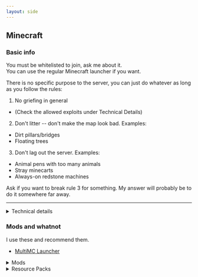 ```yaml
---
layout: side
---
```


## Minecraft

### Basic info

You must be whitelisted to join, ask me about it.  
You can use the regular Minecraft launcher if you want.

There is no specific purpose to the server, you can just do whatever as long as you follow the rules:

1. No griefing in general
  * (Check the allowed exploits under Technical Details)
2. Don't litter -- don't make the map look bad. Examples:
  * Dirt pillars/bridges
  * Floating trees
3. Don't lag out the server. Examples:
  * Animal pens with too many animals
  * Stray minecarts
  * Always-on redstone machines

Ask if you want to break rule 3 for something. My answer will probably be to do it somewhere far away.

---

<details markdown="1"><summary>Technical details</summary>

Map was originally generated in `1.14`. We then played on `1.14.1`, `1.14.2`, `1.15`, and now in `1.15.2`.

[Seed](https://chunkbase.com/apps/biome-finder#-1801724948): `-1801724948`

The server is technically not vanilla, but the mods we have are for performance and enhancing the vanilla game:

* [Carpet mod](https://github.com/gnembon/fabric-carpet) and [carpet-extra](https://github.com/gnembon/carpet-extra/)

I plan to keep updating the server as new **stable** versions come out, and the world will always be the same. (**We WILL reset the Nether for 1.16 though so be warned**)

Backups are done every day at [4AM UTC](https://time.is/just/UTC). The server lives in New York, USA.

<details markdown="1"><summary>Gamerules</summary>

Gamerules (that are changed from defaults):

| `disableElytraMovementCheck` |  `true`
| `keepInventory`              |  `true`
| `doInsomnia`                 |  `false`
| `doImmediateRespawn`         |  `true`

</details>

<details markdown="1"><summary>Carpet mod options</summary>

We're using these Carpet options:

`stackableShulkerBoxes`
: Empty shulker boxes stack up to 64 when dropped

`flippinCactus`
: You can flip and rotate blocks when holding a cactus

`horseWanderingFix`
: Horses don't wander away

`kelpGenerationGrowthLimit 0`
: World-generated kelp doesn't grow, which looks cooler

... plus a number of fixes and optimizations

</details>

<details markdown="1"><summary>Datapacks</summary>

We have these datapacks installed on the server:  
(from [Vanilla Tweaks](https://vanillatweaks.net/picker/datapacks/))

Nether Portal Coords
: Adds `/trigger nc_inNether` and `/trigger nc_inOverworld` for determining corresponding coordinates in the Nether for syncing up portals

Villager Death Messages
: Writes a message to chat when a villager dies or is converted to a zombie villager

</details>

<details markdown="1"><summary>Allowed exploits</summary>

Please check with me if you want to do an exploit. Here's a list of exploits that are allowed on the server:

TNT-duping 
: don't do it near player structures, get at least 2000 blocks out from the spawn or ask me if you want to do it somewhere closer

Bedrock-breaking
: Freely in the Nether as long as it isn't ugly, ask for permission in the Overworld and the End

RNG manipulation
: Freely for enchantments, otherwise ask

</details>

</details>

### Mods and whatnot

I use these and recommend them.

* [MultiMC Launcher](https://multimc.org/)

<details markdown="1"><summary>Mods</summary>

* [Mod Menu](https://www.curseforge.com/minecraft/mc-mods/modmenu)
* [Optifine](://optifine.net/home) & [Optifabric](https://www.curseforge.com/minecraft/mc-mods/optifabric)
* [MiniHUD](https://www.curseforge.com/minecraft/mc-mods/mini-hud) (Cleaner & customizable alt F3 menu)
* [Litematica](https://www.curseforge.com/minecraft/mc-mods/litematica) (Schematic mod)
* [AppleSkin](https://www.curseforge.com/minecraft/mc-mods/appleskin) (Shows Saturation in HUD + other food info)
* [Tweakeroo](https://www.curseforge.com/minecraft/mc-mods/tweakeroo) (Several different tweaks like flexible block placement, hand restock, fast clicking, etc)
* [CakeChomps](https://www.curseforge.com/minecraft/mc-mods/cake-chomps/)

</details>

<details markdown="1"><summary>Resource Packs</summary>

* [Vanilla Tweaks](https://vanillatweaks.net/picker/resource-packs)
* [Rainbow Diamond/Emerald Ores](https://cdn.discordapp.com/attachments/542044271063072769/676971998433247240/Rainbow_DiaEme.zip) (Highlights Diamond + Emerald ores)
* [Hidden Diamond Armor](https://cdn.discordapp.com/attachments/542044271063072769/676972030561878036/HiddenDiamArmor.zip) (so you can see skins)
* [Infested Block Hint](https://cdn.discordapp.com/attachments/542044271063072769/676972015369977937/InfestedBlocks.zip) (shows you silverfish-infested blocks)
* [Scaffolding Hint](https://cdn.discordapp.com/attachments/542044271063072769/676971999859441675/Scaffolding.zip) (shows you scaffolding distance as color)

</details>
